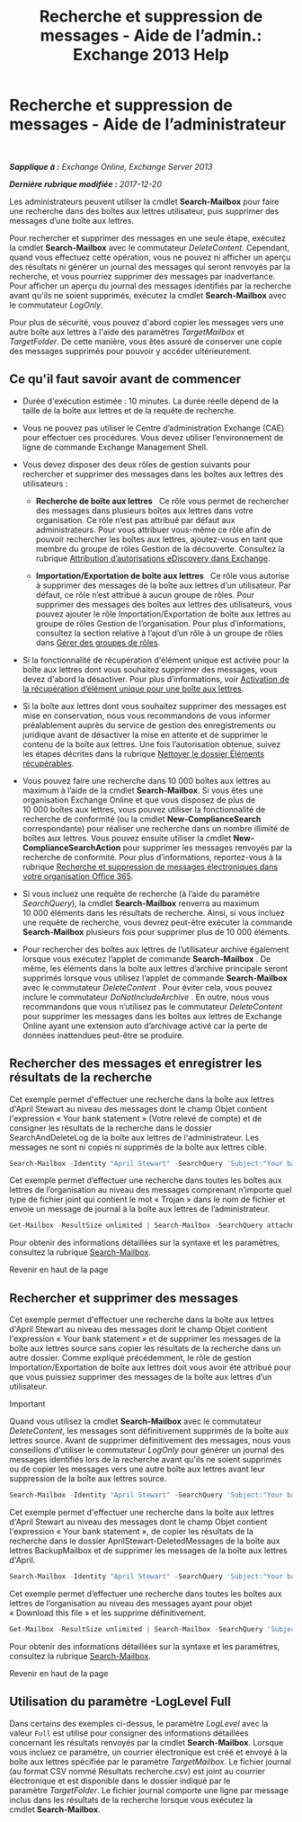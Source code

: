 ﻿---
title: 'Recherche et suppression de messages - Aide de l’admin.: Exchange 2013 Help'
TOCTitle: Recherche et suppression de messages - Aide de l’administrateur
ms:assetid: 8c36bb03-e716-4fdd-9958-4aa7a2a1db42
ms:mtpsurl: https://technet.microsoft.com/fr-fr/library/Ff459253(v=EXCHG.150)
ms:contentKeyID: 52057116
ms.date: 05/23/2018
mtps_version: v=EXCHG.150
ms.translationtype: MT
---

# Recherche et suppression de messages - Aide de l’administrateur

 

_**Sapplique à :** Exchange Online, Exchange Server 2013_

_**Dernière rubrique modifiée :** 2017-12-20_

Les administrateurs peuvent utiliser la cmdlet **Search-Mailbox** pour faire une recherche dans des boîtes aux lettres utilisateur, puis supprimer des messages d’une boîte aux lettres.

Pour rechercher et supprimer des messages en une seule étape, exécutez la cmdlet **Search-Mailbox** avec le commutateur *DeleteContent*. Cependant, quand vous effectuez cette opération, vous ne pouvez ni afficher un aperçu des résultats ni générer un journal des messages qui seront renvoyés par la recherche, et vous pourriez supprimer des messages par inadvertance. Pour afficher un aperçu du journal des messages identifiés par la recherche avant qu'ils ne soient supprimés, exécutez la cmdlet **Search-Mailbox** avec le commutateur *LogOnly*.

Pour plus de sécurité, vous pouvez d'abord copier les messages vers une autre boîte aux lettres à l'aide des paramètres *TargetMailbox* et *TargetFolder*. De cette manière, vous êtes assuré de conserver une copie des messages supprimés pour pouvoir y accéder ultérieurement.

## Ce qu'il faut savoir avant de commencer

  - Durée d'exécution estimée : 10 minutes. La durée réelle dépend de la taille de la boîte aux lettres et de la requête de recherche.

  - Vous ne pouvez pas utiliser le Centre d’administration Exchange (CAE) pour effectuer ces procédures. Vous devez utiliser l’environnement de ligne de commande Exchange Management Shell.

  - Vous devez disposer des deux rôles de gestion suivants pour rechercher et supprimer des messages dans les boîtes aux lettres des utilisateurs :
    
      - **Recherche de boîte aux lettres**   Ce rôle vous permet de rechercher des messages dans plusieurs boîtes aux lettres dans votre organisation. Ce rôle n’est pas attribué par défaut aux administrateurs. Pour vous attribuer vous-même ce rôle afin de pouvoir rechercher les boîtes aux lettres, ajoutez-vous en tant que membre du groupe de rôles Gestion de la découverte. Consultez la rubrique [Attribution d’autorisations eDiscovery dans Exchange](https://docs.microsoft.com/fr-fr/exchange/security-and-compliance/in-place-ediscovery/assign-ediscovery-permissions).
    
      - **Importation/Exportation de boîte aux lettres**   Ce rôle vous autorise à supprimer des messages de la boîte aux lettres d’un utilisateur. Par défaut, ce rôle n’est attribué à aucun groupe de rôles. Pour supprimer des messages des boîtes aux lettres des utilisateurs, vous pouvez ajouter le rôle Importation/Exportation de boîte aux lettres au groupe de rôles Gestion de l’organisation. Pour plus d’informations, consultez la section relative à l’ajout d’un rôle à un groupe de rôles dans [Gérer des groupes de rôles](manage-role-groups-exchange-2013-help.md).

  - Si la fonctionnalité de récupération d'élément unique est activée pour la boîte aux lettres dont vous souhaitez supprimer des messages, vous devez d'abord la désactiver. Pour plus d’informations, voir [Activation de la récupération d’élément unique pour une boîte aux lettres](https://docs.microsoft.com/fr-fr/exchange/recipients-in-exchange-online/manage-user-mailboxes/enable-or-disable-single-item-recovery).

  - Si la boîte aux lettres dont vous souhaitez supprimer des messages est mise en conservation, nous vous recommandons de vous informer préalablement auprès du service de gestion des enregistrements ou juridique avant de désactiver la mise en attente et de supprimer le contenu de la boîte aux lettres. Une fois l’autorisation obtenue, suivez les étapes décrites dans la rubrique [Nettoyer le dossier Éléments récupérables](clean-up-the-recoverable-items-folder-exchange-2013-help.md).

  - Vous pouvez faire une recherche dans 10 000 boîtes aux lettres au maximum à l’aide de la cmdlet **Search-Mailbox**. Si vous êtes une organisation Exchange Online et que vous disposez de plus de 10 000 boîtes aux lettres, vous pouvez utiliser la fonctionnalité de recherche de conformité (ou la cmdlet **New-ComplianceSearch** correspondante) pour réaliser une recherche dans un nombre illimité de boîtes aux lettres. Vous pouvez ensuite utiliser la cmdlet **New-ComplianceSearchAction** pour supprimer les messages renvoyés par la recherche de conformité. Pour plus d’informations, reportez-vous à la rubrique [Recherche et suppression de messages électroniques dans votre organisation Office 365](https://go.microsoft.com/fwlink/p/?linkid=786856).

  - Si vous incluez une requête de recherche (à l’aide du paramètre *SearchQuery*), la cmdlet **Search-Mailbox** renverra au maximum 10 000 éléments dans les résultats de recherche. Ainsi, si vous incluez une requête de recherche, vous devrez peut-être exécuter la commande **Search-Mailbox** plusieurs fois pour supprimer plus de 10 000 éléments.

  - Pour rechercher des boîtes aux lettres de l’utilisateur archive également lorsque vous exécutez l’applet de commande **Search-Mailbox** . De même, les éléments dans la boîte aux lettres d’archive principale seront supprimés lorsque vous utilisez l’applet de commande **Search-Mailbox** avec le commutateur *DeleteContent* . Pour éviter cela, vous pouvez inclure le commutateur *DoNotIncludeArchive* . En outre, nous vous recommandons que vous n’utilisez pas le commutateur *DeleteContent* pour supprimer les messages dans les boîtes aux lettres de Exchange Online ayant une extension auto d’archivage activé car la perte de données inattendues peut-être se produire.

## Rechercher des messages et enregistrer les résultats de la recherche

Cet exemple permet d'effectuer une recherche dans la boîte aux lettres d'April Stewart au niveau des messages dont le champ Objet contient l'expression « Your bank statement » (Votre relevé de compte) et de consigner les résultats de la recherche dans le dossier SearchAndDeleteLog de la boîte aux lettres de l'administrateur. Les messages ne sont ni copiés ni supprimés de la boîte aux lettres cible.

```powershell
Search-Mailbox -Identity "April Stewart" -SearchQuery 'Subject:"Your bank statement"' -TargetMailbox administrator -TargetFolder "SearchAndDeleteLog" -LogOnly -LogLevel Full
```

Cet exemple permet d’effectuer une recherche dans toutes les boîtes aux lettres de l’organisation au niveau des messages comprenant n’importe quel type de fichier joint qui contient le mot « Trojan » dans le nom de fichier et envoie un message de journal à la boîte aux lettres de l’administrateur.

```powershell
Get-Mailbox -ResultSize unlimited | Search-Mailbox -SearchQuery attachment:trojan* -TargetMailbox administrator -TargetFolder "SearchAndDeleteLog" -LogOnly -LogLevel Full
```

Pour obtenir des informations détaillées sur la syntaxe et les paramètres, consultez la rubrique [Search-Mailbox](https://technet.microsoft.com/fr-fr/library/dd298173\(v=exchg.150\)).

Revenir en haut de la page

## Rechercher et supprimer des messages

Cet exemple permet d'effectuer une recherche dans la boîte aux lettres d'April Stewart au niveau des messages dont le champ Objet contient l'expression « Your bank statement » et de supprimer les messages de la boîte aux lettres source sans copier les résultats de la recherche dans un autre dossier. Comme expliqué précédemment, le rôle de gestion Importation/Exportation de boîte aux lettres doit vous avoir été attribué pour que vous puissiez supprimer des messages de la boîte aux lettres d’un utilisateur.

> [!IMPORTANT]
> Quand vous utilisez la cmdlet <strong>Search-Mailbox</strong> avec le commutateur <em>DeleteContent</em>, les messages sont définitivement supprimés de la boîte aux lettres source. Avant de supprimer définitivement des messages, nous vous conseillons d'utiliser le commutateur <em>LogOnly</em> pour générer un journal des messages identifiés lors de la recherche avant qu'ils ne soient supprimés ou de copier les messages vers une autre boîte aux lettres avant leur suppression de la boîte aux lettres source.


```powershell
Search-Mailbox -Identity "April Stewart" -SearchQuery 'Subject:"Your bank statement"' -DeleteContent
```

Cet exemple permet d'effectuer une recherche dans la boîte aux lettres d'April Stewart au niveau des messages dont le champ Objet contient l'expression « Your bank statement », de copier les résultats de la recherche dans le dossier AprilStewart-DeletedMessages de la boîte aux lettres BackupMailbox et de supprimer les messages de la boîte aux lettres d'April.

```powershell
Search-Mailbox -Identity "April Stewart" -SearchQuery 'Subject:"Your bank statement"' -TargetMailbox "BackupMailbox" -TargetFolder "AprilStewart-DeletedMessages" -LogLevel Full -DeleteContent
```

Cet exemple permet d’effectuer une recherche dans toutes les boîtes aux lettres de l’organisation au niveau des messages ayant pour objet « Download this file » et les supprime définitivement.

```powershell
Get-Mailbox -ResultSize unlimited | Search-Mailbox -SearchQuery 'Subject:"Download this file"' -DeleteContent
```

Pour obtenir des informations détaillées sur la syntaxe et les paramètres, consultez la rubrique [Search-Mailbox](https://technet.microsoft.com/fr-fr/library/dd298173\(v=exchg.150\)).

Revenir en haut de la page

## Utilisation du paramètre -LogLevel Full

Dans certains des exemples ci-dessus, le paramètre *LogLevel* avec la valeur `Full` est utilisé pour consigner des informations détaillées concernant les résultats renvoyés par la cmdlet **Search-Mailbox**. Lorsque vous incluez ce paramètre, un courrier électronique est créé et envoyé à la boîte aux lettres spécifiée par le paramètre *TargetMailbox*. Le fichier journal (au format CSV nommé Résultats recherche.csv) est joint au courrier électronique et est disponible dans le dossier indiqué par le paramètre *TargetFolder*. Le fichier journal comporte une ligne par message inclus dans les résultats de la recherche lorsque vous exécutez la cmdlet **Search-Mailbox**.


